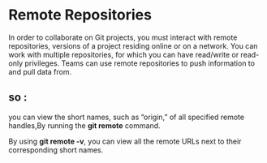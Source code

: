  # Remote Repositories
 
 In order to collaborate on Git projects, you must interact with remote repositories, versions of a project residing online or on a network. You can work with multiple repositories, for which you can have read/write or read-only privileges. 
 Teams can use remote repositories to push information to and pull data from.
 
 ## so :
 
 you can view the short names, such as “origin,” of all specified remote handles,By running the **git remote** command.
 
   By using **git remote -v**, you can view all the remote URLs next to their corresponding short names.
